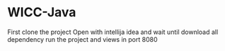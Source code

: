 # WICC-Java
First clone the project
Open with intellija idea and wait until download all dependency 
run the project and views in port 8080
